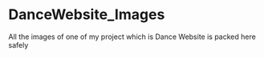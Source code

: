 # DanceWebsite_Images
All the images of one of my project which is Dance Website is packed here safely
